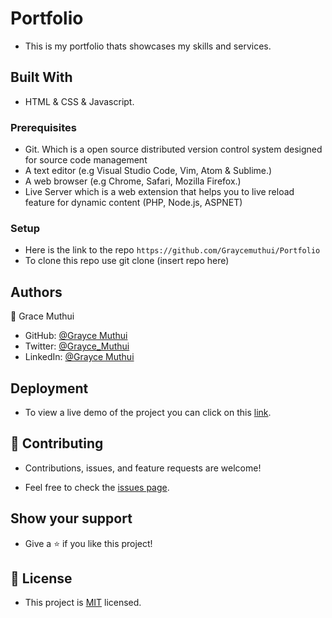 # Portfolio

- This is my portfolio thats showcases my skills and services.

## Built With

- HTML & CSS & Javascript.

### Prerequisites

- Git. Which is a open source distributed version control system designed for source code management
- A text editor (e.g Visual Studio Code, Vim, Atom & Sublime.)
- A web browser (e.g Chrome, Safari, Mozilla Firefox.)
- Live Server which is a web extension that helps you to live reload feature for dynamic content (PHP, Node.js, ASPNET)

### Setup

- Here is the link to the repo `https://github.com/Graycemuthui/Portfolio`
- To clone this repo use git clone (insert repo here)

## Authors

👤 Grace Muthui

- GitHub: [@Grayce Muthui](https://github.com/Graycemuthui)
- Twitter: [@Grayce_Muthui](https://twitter.com/Grayce_Muthui)
- LinkedIn: [@Grayce Muthui](http://www.linkedin.com/in/grayce-muthui)

## Deployment

- To view a live demo of the project you can click on this [link](https://calm-pika-c8de05.netlify.app/).

## 🤝 Contributing

- Contributions, issues, and feature requests are welcome!

- Feel free to check the [issues page](https://github.com/Graycemuthui/Portfolio/issues).

## Show your support

- Give a ⭐️ if you like this project!

## 📝 License

- This project is [MIT](./MIT.md) licensed.

